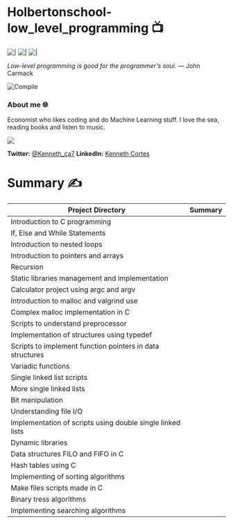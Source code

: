 # Holbertonschool-low_level_programming 📺

![|](https://img.shields.io/badge/C-98.7%25-orange.svg)
![|](https://img.shields.io/badge/Other-1.3%25-lightgray.svg)
![|](https://img.shields.io/badge/Low_Level-382%20commits-green.svg)

*Low-level programming is good for the programmer's soul.* — John Carmack

![Compile](https://www.webopedia.com/FIG/COMPILE.gif)

### About me 🌐
Economist who likes coding and do Machine Learning stuff.
I love the sea, reading books and listen to music.

[![](https://sourcerer.io/fame/Kenneth-ca/Kenneth-ca/holbertonschool-machine_learning/images/0)](https://sourcerer.io/fame/Kenneth-ca/Kenneth-ca/holbertonschool-machine_learning/links/0)

**Twitter:** [@Kenneth_ca7](http://twitter.com/Kenneth_ca7)
**LinkedIn:** [Kenneth Cortes](https://www.linkedin.com/in/kenneth-cortes-aguas/)

# Summary ✍

| Project Directory| Summary |
| ------------------------------------|----| 
| Introduction to C programming |
| If, Else and While Statements |
| Introduction to nested loops|
| Introduction to pointers and arrays|
| Recursion|
| Static libraries management and implementation |
| Calculator project using argc and argv |
| Introduction to malloc and valgrind use |
| Complex malloc implementation in C |
| Scripts to understand preprocessor|
| Implementation of structures using typedef|
| Scripts to implement function pointers in data structures|
| Variadic functions|
| Single linked list scripts|
| More single linked lists|
| Bit manipulation |
| Understanding file I/O
| Implementation of scripts using double single linked lists|
| Dynamic libraries|
| Data structures FILO and FIFO in C|
| Hash tables using C|
| Implementing of sorting algorithms|
| Make files scripts made in C|
| Binary tress algorithms|
| Implementing searching algorithms|
